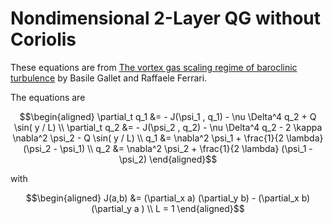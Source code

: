 # Nondimensional 2-Layer QG without Coriolis
These equations are from [The vortex gas scaling regime of baroclinic turbulence](https://www.pnas.org/content/117/9/4491) by Basile Gallet and Raffaele Ferrari.

The equations are

```math
\begin{aligned}
\partial_t q_1 &= - J(\psi_1 , q_1) - \nu \Delta^4 q_2 + Q \sin( y / L)
\\
\partial_t q_2 &= - J(\psi_2 , q_2) - \nu \Delta^4 q_2 - 2 \kappa \nabla^2 \psi_2 - Q \sin( y / L)
\\
 q_1 &= \nabla^2 \psi_1 + \frac{1}{2 \lambda} (\psi_2 - \psi_1)
 \\
 q_2 &= \nabla^2 \psi_2 + \frac{1}{2 \lambda} (\psi_1 - \psi_2)
\end{aligned}
```
with 
```math
\begin{aligned}
J(a,b) &= (\partial_x a) (\partial_y b) - (\partial_x b) (\partial_y a ) 
\\ 
L = 1
\end{aligned}
```

